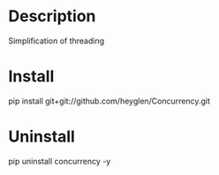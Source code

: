 # Description

Simplification of threading

# Install

pip install git+git://github.com/heyglen/Concurrency.git

# Uninstall

pip uninstall concurrency -y
